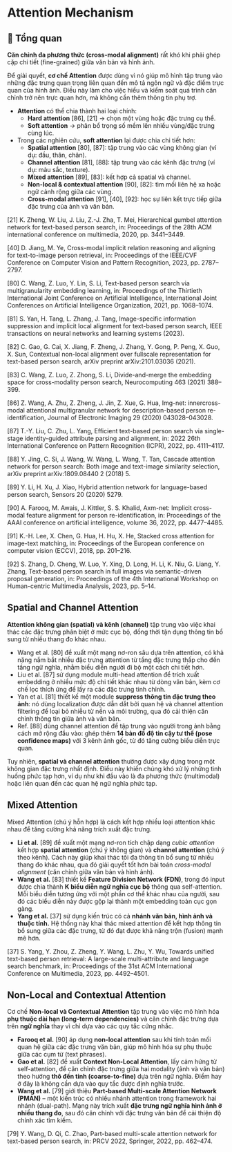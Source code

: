 # Attention Mechanism

## 🧾 Tổng quan
**Căn chỉnh đa phương thức (cross-modal alignment)** rất khó khi phải ghép cặp chi tiết (fine-grained) giữa văn bản và hình ảnh.

Để giải quyết, **cơ chế Attention** được dùng vì nó giúp mô hình tập trung vào những đặc trưng quan trọng liên quan đến mô tả ngôn ngữ và đặc điểm trực quan của hình ảnh. Điều này làm cho việc hiểu và kiểm soát quá trình căn chỉnh trở nên trực quan hơn, mà không cần thêm thông tin phụ trợ.

- **Attention** có thể chia thành hai loại chính:
    - **Hard attention** [86], [21] → chọn một vùng hoặc đặc trưng cụ thể.
    - **Soft attention** → phân bổ trọng số mềm lên nhiều vùng/đặc trưng cùng lúc.
- Trong các nghiên cứu, **soft attention** lại được chia chi tiết hơn:
    - **Spatial attention** [80], [87]: tập trung vào các vùng không gian (ví dụ: đầu, thân, chân).
    - **Channel attention** [81], [88]: tập trung vào các kênh đặc trưng (ví dụ: màu sắc, texture).
    - **Mixed attention** [89], [83]: kết hợp cả spatial và channel.
    - **Non-local & contextual attention** [90], [82]: tìm mối liên hệ xa hoặc ngữ cảnh rộng giữa các vùng.
    - **Cross-modal attention** [91], [40], [92]: học sự liên kết trực tiếp giữa đặc trưng của ảnh và văn bản.

[21] K. Zheng, W. Liu, J. Liu, Z.-J. Zha, T. Mei, Hierarchical gumbel attention network for text-based person search, in: Proceedings of the 28th ACM international conference on multimedia, 2020, pp. 3441–3449.

[40] D. Jiang, M. Ye, Cross-modal implicit relation reasoning and aligning for text-to-image person retrieval, in: Proceedings of the IEEE/CVF Conference on Computer Vision and Pattern Recognition, 2023, pp. 2787–2797.

[80] C. Wang, Z. Luo, Y. Lin, S. Li, Text-based person search via multigranularity embedding learning, in: Proceedings of the Thirtieth International Joint Conference on Artificial Intelligence, International Joint Conferences on Artificial Intelligence Organization, 2021, pp. 1068–1074.

[81] S. Yan, H. Tang, L. Zhang, J. Tang, Image-specific information suppression and implicit local alignment for text-based person search, IEEE transactions on neural networks and learning systems (2023).

[82] C. Gao, G. Cai, X. Jiang, F. Zheng, J. Zhang, Y. Gong, P. Peng, X. Guo, X. Sun, Contextual non-local alignment over fullscale representation for text-based person search, arXiv preprint arXiv:2101.03036 (2021).

[83] C. Wang, Z. Luo, Z. Zhong, S. Li, Divide-and-merge the embedding space for cross-modality person search, Neurocomputing 463 (2021) 388–399.

[86] Z. Wang, A. Zhu, Z. Zheng, J. Jin, Z. Xue, G. Hua, Img-net: innercross-modal attentional multigranular network for description-based person re-identification, Journal of Electronic Imaging 29 (2020) 043028–043028.

[87] T.-Y. Liu, C. Zhu, L. Yang, Efficient text-based person search via single-stage identity-guided attribute parsing and alignment, in: 2022 26th International Conference on Pattern Recognition (ICPR), 2022, pp. 4111–4117.

[88] Y. Jing, C. Si, J. Wang, W. Wang, L. Wang, T. Tan, Cascade attention network for person search: Both image and text-image similarity selection, arXiv preprint arXiv:1809.08440 2 (2018) 5.

[89] Y. Li, H. Xu, J. Xiao, Hybrid attention network for language-based person search, Sensors 20 (2020) 5279.

[90] A. Farooq, M. Awais, J. Kittler, S. S. Khalid, Axm-net: Implicit cross-modal feature alignment for person re-identification, in: Proceedings of the AAAI conference on artificial intelligence, volume 36, 2022, pp. 4477–4485.

[91] K.-H. Lee, X. Chen, G. Hua, H. Hu, X. He, Stacked cross attention for image-text matching, in: Proceedings of the European conference on computer vision (ECCV), 2018, pp. 201–216.

[92] S. Zhang, D. Cheng, W. Luo, Y. Xing, D. Long, H. Li, K. Niu, G. Liang, Y. Zhang, Text-based person search in full images via semantic-driven proposal generation, in: Proceedings of the 4th International Workshop on Human-centric Multimedia Analysis, 2023, pp. 5–14.

## Spatial and Channel Attention
**Attention không gian (spatial) và kênh (channel)** tập trung vào việc khai thác các đặc trưng phân biệt ở mức cục bộ, đồng thời tận dụng thông tin bổ sung từ nhiều thang đo khác nhau.
- Wang et al. [80] đề xuất một mạng nơ-ron sâu dựa trên attention, có khả năng nắm bắt nhiều đặc trưng attention từ tầng đặc trưng thấp cho đến tầng ngữ nghĩa, nhằm biểu diễn người đi bộ một cách chi tiết hơn.
- Liu et al. [87] sử dụng module multi-head attention để trích xuất embedding ở nhiều mức độ chi tiết khác nhau từ dòng văn bản, kèm cơ chế lọc thích ứng để lấy ra các đặc trưng tinh chỉnh.
- Yan et al. [81] thiết kế một module **suppress thông tin đặc trưng theo ảnh**: nó dùng localization được dẫn dắt bởi quan hệ và channel attention filtering để loại bỏ nhiễu từ nền và môi trường, qua đó cải thiện căn chỉnh thông tin giữa ảnh và văn bản.
- Ref. [88] dùng channel attention để tập trung vào người trong ảnh bằng cách mở rộng đầu vào: ghép thêm **14 bản đồ độ tin cậy tư thế (pose confidence maps)** với 3 kênh ảnh gốc, từ đó tăng cường biểu diễn trực quan.

Tuy nhiên, **spatial và channel attention** thường được xây dựng trong một không gian đặc trưng nhất định. Điều này khiến chúng khó xử lý những tình huống phức tạp hơn, ví dụ như khi đầu vào là đa phương thức (multimodal) hoặc liên quan đến các quan hệ ngữ nghĩa phức tạp.

## Mixed Attention
Mixed Attention (chú ý hỗn hợp) là cách kết hợp nhiều loại attention khác nhau để tăng cường khả năng trích xuất đặc trưng.
- **Li et al.** [89] đề xuất một mạng nơ-ron tích chập dạng *cubic attention* kết hợp **spatial attention** (chú ý không gian) và **channel attention** (chú ý theo kênh). Cách này giúp khai thác tối đa thông tin bổ sung từ nhiều thang đo khác nhau, qua đó giải quyết tốt hơn bài toán *cross-modal alignment* (căn chỉnh giữa văn bản và hình ảnh).
- **Wang et al.** [83] thiết kế **Feature Division Network (FDN)**, trong đó input được chia thành **K biểu diễn ngữ nghĩa cục bộ** thông qua self-attention. Mỗi biểu diễn tương ứng với một phần cơ thể khác nhau của người, sau đó các biểu diễn này được gộp lại thành một embedding toàn cục gọn gàng.
- **Yang et al.** [37] sử dụng kiến trúc có cả **nhánh văn bản, hình ảnh và thuộc tính.** Hệ thống này khai thác mixed attention để kết hợp thông tin bổ sung giữa các đặc trưng, từ đó đạt được khả năng trộn (fusion) mạnh mẽ hơn.

[37] S. Yang, Y. Zhou, Z. Zheng, Y. Wang, L. Zhu, Y. Wu, Towards unified text-based person retrieval: A large-scale multi-attribute and language search benchmark, in: Proceedings of the 31st ACM International Conference on Multimedia, 2023, pp. 4492–4501.

## Non-Local and Contextual Attention
Cơ chế **Non-local và Contextual Attention** tập trung vào việc mô hình hóa **phụ thuộc dài hạn (long-term dependencies)** và căn chỉnh đặc trưng dựa trên **ngữ nghĩa** thay vì chỉ dựa vào các quy tắc cứng nhắc.
- **Farooq et al.** [90] áp dụng **non-local attention** sau khi tính toán mối quan hệ giữa các đặc trưng văn bản, giúp mô hình hóa sự phụ thuộc giữa các cụm từ (text phrases).
- **Gao et al.** [82] đề xuất **Context Non-Local Attention**, lấy cảm hứng từ self-attention, để căn chỉnh đặc trưng giữa hai modality (ảnh và văn bản) theo hướng **thô đến tinh (coarse-to-fine)** dựa trên ngữ nghĩa. Điểm hay ở đây là không cần dựa vào quy tắc được định nghĩa trước.
- **Wang et al.** [79] giới thiệu **Part-based Multi-scale Attention Network (PMAN)** – một kiến trúc có nhiều nhánh attention trong framework hai nhánh (dual-path). Mạng này trích xuất **đặc trưng ngữ nghĩa hình ảnh ở nhiều thang đo**, sau đó căn chỉnh với đặc trưng văn bản để cải thiện độ chính xác tìm kiếm.

[79] Y. Wang, D. Qi, C. Zhao, Part-based multi-scale attention network for text-based person search, in: PRCV 2022, Springer, 2022, pp. 462–474.
